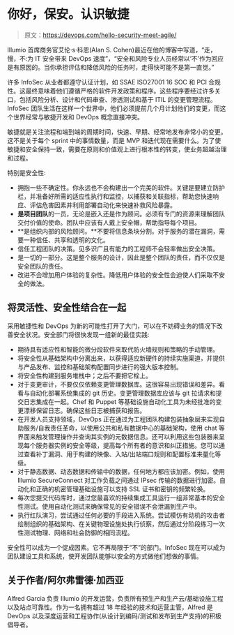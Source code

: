 # 你好，保安。认识敏捷

> 原文：<https://devops.com/hello-security-meet-agile/>

Illumio 首席商务官艾伦·s·科恩(Alan S. Cohen)最近在他的博客中写道，“走，慢，不:为 IT 安全带来 DevOps 速度”，“安全和风险专业人员经常以‘不’作为回应是有原因的。当你承担评估和降低风险的任务时，走得快可能不是第一直觉。”

许多 InfoSec 从业者都遵守认证计划，如 SSAE ISO27001 16 SOC 和 PCI 合规性。这最终意味着他们遵循严格的软件开发政策和程序。这些程序要经过许多关口，包括风险分析、设计和代码审查、渗透测试和基于 ITIL 的变更管理流程。InfoSec 团队生活在这样一个世界中，他们必须提前几个月计划他们的变更，而这个世界经常与敏捷开发和 DevOps 概念直接冲突。

敏捷就是关注流程和端到端的周期时间，快速、早期、经常地发布非常小的变更。这不是关于每个 sprint 中的事情数量，而是 MVP 和迭代现在需要什么。为了使敏捷和安全保持一致，需要在原则和价值观上进行根本性的转变，使业务超越治理和过程。

特别是安全性:

*   拥抱一些不确定性。你永远也不会构建出一个完美的软件。关键是要建立防护栏，并准备好所需的适应性执行和监控，以捕获和关联指标，帮助您快速响应、评估危害因素并利用部署自动化来快速补救风险暴露。
*   **是项目团队**的一员，无论是嵌入还是作为顾问。必须有专门的资源来理解团队交付价值的使命。团队中应该有人戴上安全帽，帮助指导每个项目。
*   **是组织内部的风险顾问。**不要将信息条块分割。对于服务的潜在漏洞，需要一种信任、共享和透明的文化。
*   信任工程团队的决策。见多识广且有能力的工程师不会轻率做出安全决策。
*   是一切的一部分。这是整个服务的设计，因此是整个团队的责任，而不仅仅是安全团队的责任。
*   改进不会增加用户体验的复杂性。降低用户体验的安全性会迫使人们采取不安全的做法。

## 将灵活性、安全性结合在一起

采用敏捷性和 DevOps 为新的可能性打开了大门，可以在不妨碍业务的情况下改善安全状况。安全部门将很快发现一组新的最佳实践:

*   期待具有适应性和智能的微分段软件来取代防火墙规则和策略的手动管理。
*   将安全性从基础架构中分离出来，以获得适应新硬件的持续实施渠道，并提供与产品发布、监控和基础架构配置同步进行的强大版本控制。
*   将安全性构建到服务堆栈中；之后不要把它栓上。
*   对于变更审计，不要仅仅依赖变更管理数据库。这很容易出现错误和差异。看看与自动化部署系统集成的 git 历史。变更管理数据库应该与 git 拉请求和提交日志集成在一起。Chef 和 Puppet 等基础设施自动化工具为未经批准的变更漂移保留日志。确保这些日志被捕获和报告。
*   在开发人员支持领域，DevOps 正在通过为工程团队构建包装抽象层来实现自助服务/自我责任革命，以使用公共和私有数据中心的基础架构，使用 chat 等界面来触发管理操作并查询其实例的元数据信息。还可以利用这些包装器来呈现每个服务器实例的安全等级，提高每个所有者的意识和纠正措施。您可以通过查看补丁漏洞、用于构建的映像、入站/出站端口规则和配置标准来量化等级。
*   对于静态数据、动态数据和传输中的数据，任何地方都应该加密。例如，使用 Illumio SecureConnect 对工作负载之间通过 IPsec 传输的数据进行加密。自动化和正确的机密管理基础设施可以支持 SSL 证书和密钥的频繁轮换。
*   每次您提交代码库时，通过您最喜欢的持续集成工具运行一组非常基本的安全性测试。使用自动化测试来确保常见的安全错误不会泄漏到生产中。
*   执行红队演习，尝试通过任何必要的手段进入系统。尝试模仿有动机的攻击者绘制组织的基础架构、在关键物理设施处执行侦察，然后通过分阶段练习一次性测试物理、网络和社会防御的相同流程。

安全性可以成为一个促成因素。它不再局限于“不”的部门。InfoSec 现在可以成为团队建设工具和系统，使开发团队能够以安全的方式做他们想做的事情。

## 关于作者/阿尔弗雷德·加西亚

Alfred Garcia 负责 Illumio 的开发运营，负责所有预生产和生产云/基础设施工程以及站点可靠性。作为一名拥有超过 18 年经验的技术和运营主管，Alfred 是 DevOps 以及深度运营和工程协作(从设计到编码/测试和发布到生产支持)的积极倡导者。